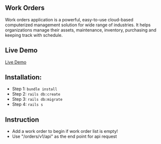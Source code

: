 ## Work Orders

Work orders application is a powerful, easy-to-use cloud-based computerized management solution for wide range of industries. It helps organizations manage their assets, maintenance, inventory, purchasing and keeping track with schedule.

## Live Demo

[Live Demo](https://workorders-api.herokuapp.com/)

## Installation:

- Step 1: `bundle install`
- Step 2: `rails db:create`
- Step 3: `rails db:migrate`
- Step 4: `rails s`

## Instruction

- Add a work order to begin if work order list is empty!
- Use "/orders/v1/api" as the end point for api request
